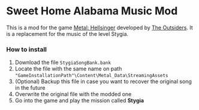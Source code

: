 # Sweet Home Alabama Music Mod

This is a mod for the game [Metal: Hellsinger](https://twitter.com/metalhellsinger) developed by [The Outsiders](https://twitter.com/outsidersgames). It is a replacement for the music of the level Stygia.

### How to install
1. Download the file `StygiaSongBank.bank`
2. Locate the file with the same name on path `"GameInstallationPath"\Content\Metal_Data\StreamingAssets`
3. (Optional) Backup this file in case you want to recover the original song in the future
4. Overwrite the original file with the modded one
5. Go into the game and play the mission called **Stygia**
